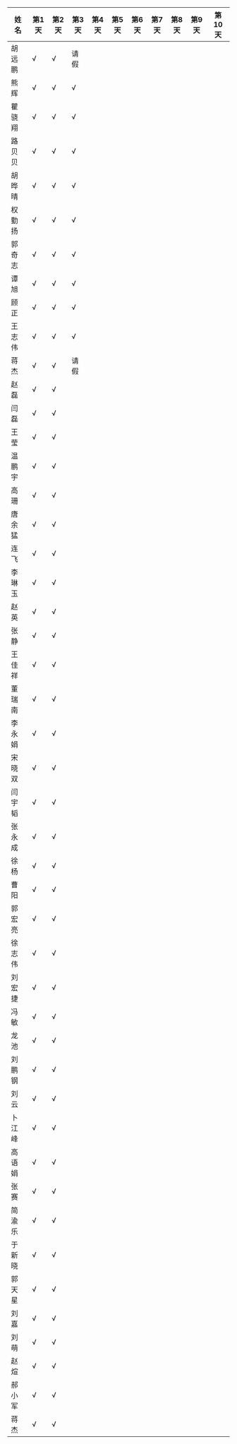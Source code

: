 |姓名| 第1天|第2天|第3天|第4天|第5天|第6天|第7天|第8天|第9天|第10天|
|----|----|----|----|----|----|----|----|----|----|----|
|胡远鹏|√|√|请假||||||||
|熊辉|√|√|√||||||||
|瞿骁翔|√|√|√||||||||
|路贝贝|√|√|√||||||||
|胡晔晴|√|√|√||||||||
|权勤扬|√|√|√||||||||
|郭奇志|√|√|√||||||||
|谭旭|√|√|√||||||||
|顾正|√|√|√||||||||
|王志伟|√|√|√||||||||
|蒋杰|√|√|请假||||||||
|赵磊|√|√|||||||||
|闫磊|√|√|||||||||
|王莹|√|√|||||||||
|温鹏宇|√|√|||||||||
|高珊|√|√|||||||||
|唐余猛|√|√|||||||||
|连飞|√|√|||||||||
|李琳玉|√|√|||||||||
|赵英|√|√|||||||||
|张静|√|√|||||||||
|王佳祥|√|√|||||||||
|董瑞南|√|√|||||||||
|李永娟|√|√|||||||||
|宋晓双|√|√|||||||||
|闫宇韬|√|√|||||||||
|张永成|√|√|||||||||
|徐杨|√|√|||||||||
|曹阳|√|√|||||||||
|郭宏亮|√|√|||||||||
|徐志伟|√|√|||||||||
|刘宏捷|√|√|||||||||
|冯敏|√|√|||||||||
|龙池|√|√|||||||||
|刘鹏钢|√|√|||||||||
|刘云|√|√|||||||||
|卜江峰|√|√|||||||||
|高语娟|√|√|||||||||
|张赛|√|√|||||||||
|简渝乐|√|√|||||||||
|于新晓|√|√|||||||||
|郭天星|√|√|||||||||
|刘嘉|√|√|||||||||
|刘萌|√|√|||||||||
|赵煊|√|√|||||||||
|郝小军|√|√|||||||||
|蒋杰|√|√|||||||||
